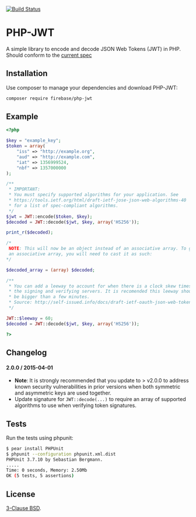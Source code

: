 [![Build Status](https://travis-ci.org/firebase/php-jwt.png?branch=master)](https://travis-ci.org/firebase/php-jwt)

PHP-JWT
=======
A simple library to encode and decode JSON Web Tokens (JWT) in PHP. Should
conform to the [current spec](http://tools.ietf.org/html/draft-ietf-oauth-json-web-token-06)

Installation
------------

Use composer to manage your dependencies and download PHP-JWT:

```bash
composer require firebase/php-jwt
```

Example
-------
```php
<?php

$key = "example_key";
$token = array(
    "iss" => "http://example.org",
    "aud" => "http://example.com",
    "iat" => 1356999524,
    "nbf" => 1357000000
);

/**
 * IMPORTANT:
 * You must specify supported algorithms for your application. See
 * https://tools.ietf.org/html/draft-ietf-jose-json-web-algorithms-40
 * for a list of spec-compliant algorithms.
 */
$jwt = JWT::encode($token, $key);
$decoded = JWT::decode($jwt, $key, array('HS256'));

print_r($decoded);

/*
 NOTE: This will now be an object instead of an associative array. To get
 an associative array, you will need to cast it as such:
*/

$decoded_array = (array) $decoded;

/**
 * You can add a leeway to account for when there is a clock skew times between
 * the signing and verifying servers. It is recomended this leeway should not
 * be bigger than a few minutes.
 * Source: http://self-issued.info/docs/draft-ietf-oauth-json-web-token.html#nbfDef
 */

JWT::$leeway = 60;
$decoded = JWT::decode($jwt, $key, array('HS256'));

?>
```

Changelog
---------

#### 2.0.0 / 2015-04-01
- **Note**: It is strongly recommended that you update to > v2.0.0 to address
  known security vulnerabilities in prior versions when both symmetric and
  asymmetric keys are used together.
- Update signature for `JWT::decode(...)` to require an array of supported
  algorithms to use when verifying token signatures.


Tests
-----
Run the tests using phpunit:

```bash
$ pear install PHPUnit
$ phpunit --configuration phpunit.xml.dist
PHPUnit 3.7.10 by Sebastian Bergmann.
.....
Time: 0 seconds, Memory: 2.50Mb
OK (5 tests, 5 assertions)
```

License
-------
[3-Clause BSD](http://opensource.org/licenses/BSD-3-Clause).
